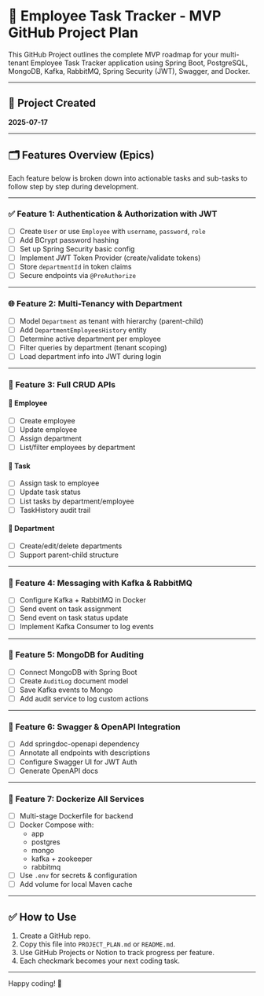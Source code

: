 # 🧠 Employee Task Tracker - MVP GitHub Project Plan

This GitHub Project outlines the complete MVP roadmap for your multi-tenant Employee Task Tracker application using Spring Boot, PostgreSQL, MongoDB, Kafka, RabbitMQ, Spring Security (JWT), Swagger, and Docker.

---

## 📅 Project Created
**2025-07-17**

---

## 🗂️ Features Overview (Epics)

Each feature below is broken down into actionable tasks and sub-tasks to follow step by step during development.

---

### ✅ Feature 1: Authentication & Authorization with JWT

- [ ] Create `User` or use `Employee` with `username`, `password`, `role`
- [ ] Add BCrypt password hashing
- [ ] Set up Spring Security basic config
- [ ] Implement JWT Token Provider (create/validate tokens)
- [ ] Store `departmentId` in token claims
- [ ] Secure endpoints via `@PreAuthorize`

---

### 🌐 Feature 2: Multi-Tenancy with Department

- [ ] Model `Department` as tenant with hierarchy (parent-child)
- [ ] Add `DepartmentEmployeesHistory` entity
- [ ] Determine active department per employee
- [ ] Filter queries by department (tenant scoping)
- [ ] Load department info into JWT during login

---

### 🧱 Feature 3: Full CRUD APIs

#### 🔹 Employee
- [ ] Create employee
- [ ] Update employee
- [ ] Assign department
- [ ] List/filter employees by department

#### 🔹 Task
- [ ] Assign task to employee
- [ ] Update task status
- [ ] List tasks by department/employee
- [ ] TaskHistory audit trail

#### 🔹 Department
- [ ] Create/edit/delete departments
- [ ] Support parent-child structure

---

### 📣 Feature 4: Messaging with Kafka & RabbitMQ

- [ ] Configure Kafka + RabbitMQ in Docker
- [ ] Send event on task assignment
- [ ] Send event on task status update
- [ ] Implement Kafka Consumer to log events

---

### 🧾 Feature 5: MongoDB for Auditing

- [ ] Connect MongoDB with Spring Boot
- [ ] Create `AuditLog` document model
- [ ] Save Kafka events to Mongo
- [ ] Add audit service to log custom actions

---

### 🧪 Feature 6: Swagger & OpenAPI Integration

- [ ] Add springdoc-openapi dependency
- [ ] Annotate all endpoints with descriptions
- [ ] Configure Swagger UI for JWT Auth
- [ ] Generate OpenAPI docs

---

### 🐳 Feature 7: Dockerize All Services

- [ ] Multi-stage Dockerfile for backend
- [ ] Docker Compose with:
  - app
  - postgres
  - mongo
  - kafka + zookeeper
  - rabbitmq
- [ ] Use `.env` for secrets & configuration
- [ ] Add volume for local Maven cache

---

## ✅ How to Use

1. Create a GitHub repo.
2. Copy this file into `PROJECT_PLAN.md` or `README.md`.
3. Use GitHub Projects or Notion to track progress per feature.
4. Each checkmark becomes your next coding task.

---

Happy coding! 🚀